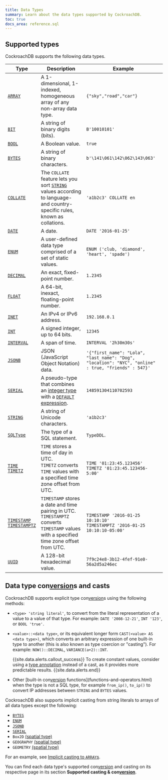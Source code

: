 ```yaml
---
title: Data Types
summary: Learn about the data types supported by CockroachDB.
toc: true
docs_area: reference.sql
---
```


## Supported types

CockroachDB supports the following data types.

Type | Description | Example
-----|-------------|---------
[`ARRAY`](array.html) | A 1-dimensional, 1-indexed, homogeneous array of any non-array data type. | `{"sky","road","car"}`
[`BIT`](bit.html) | A string of binary digits (bits).  | `B'10010101'`
[`BOOL`](bool.html) | A Boolean value. | `true`
[`BYTES`](bytes.html) | A string of binary characters. | `b'\141\061\142\062\143\063'`
[`COLLATE`](collate.html) | The `COLLATE` feature lets you sort [`STRING`](string.html) values according to language- and country-specific rules, known as collations.  | `'a1b2c3' COLLATE en`
[`DATE`](date.html) | A date.  | `DATE '2016-01-25'`
[`ENUM`](enum.html) |  A user-defined data type comprised of a set of static values. | `ENUM ('club, 'diamond', 'heart', 'spade')`
[`DECIMAL`](decimal.html) | An exact, fixed-point number.  | `1.2345`
[`FLOAT`](float.html) | A 64-bit, inexact, floating-point number.  | `1.2345`
[`INET`](inet.html) | An IPv4 or IPv6 address.  | `192.168.0.1`
[`INT`](int.html) | A signed integer, up to 64 bits. | `12345`
[`INTERVAL`](interval.html) | A span of time.  | `INTERVAL '2h30m30s'`
[`JSONB`](jsonb.html) | JSON (JavaScript Object Notation) data.  | `'{"first_name": "Lola", "last_name": "Dog", "location": "NYC", "online" : true, "friends" : 547}'`
[`SERIAL`](serial.html) | A pseudo-type that combines an [integer type](int.html) with a [`DEFAULT` expression](default-value.html).  | `148591304110702593`
[`STRING`](string.html) | A string of Unicode characters. | `'a1b2c3'`
[`SQLType`](sqltype.html) | The type of a SQL statement. | `TypeDDL`.
[`TIME`<br>`TIMETZ`](time.html) | `TIME` stores a time of day in UTC.<br> `TIMETZ` converts `TIME` values with a specified time zone offset from UTC. | `TIME '01:23:45.123456'`<br> `TIMETZ '01:23:45.123456-5:00'`
[`TIMESTAMP`<br>`TIMESTAMPTZ`](timestamp.html) | `TIMESTAMP` stores a date and time pairing in UTC.<br>`TIMESTAMPTZ` converts `TIMESTAMP` values with a specified time zone offset from UTC. | `TIMESTAMP '2016-01-25 10:10:10'`<br>`TIMESTAMPTZ '2016-01-25 10:10:10-05:00'`
[`UUID`](uuid.html) | A 128-bit hexadecimal value. | `7f9c24e8-3b12-4fef-91e0-56a2d5a246ec`

## Data type con[version](cluster-settings.html#setting-version)s and casts

CockroachDB supports explicit type con[version](cluster-settings.html#setting-version)s using the following methods:

- `<type> 'string literal'`, to convert from the literal representation of a value to a value of that type. For example:
  `DATE '2008-12-21'`, `INT '123'`, or `BOOL 'true'`.

- `<value>::<data type>`, or its equivalent longer form `CAST(<value> AS <data type>)`, which converts an arbitrary expression of one built-in type to another (this is also known as type coercion or "casting"). For example:
  `NOW()::DECIMAL`, `VARIANCE(a+2)::INT`.

    {{site.data.alerts.callout_success}}
    To create constant values, consider using a
    <a href="scalar-expressions.html#explicitly-typed-expressions">type annotation</a>
    instead of a cast, as it provides more predictable results.
    {{site.data.alerts.end}}

- Other [built-in con[version](cluster-settings.html#setting-version) functions](functions-and-operators.html) when the type is not a SQL type, for example `from_ip()`, `to_ip()` to convert IP addresses between `STRING` and `BYTES` values.

CockroachDB also supports implicit casting from string literals to arrays of all data types except the following:

  - [`BYTES`](bytes.html)
  - [`ENUM`](enum.html)
  - [`JSONB`](jsonb.html)
  - [`SERIAL`](serial.html)
  - `Box2D` [(spatial type)](spatial-glossary.html#data-types)
  - `GEOGRAPHY` [(spatial type)](spatial-glossary.html#data-types)
  - `GEOMETRY` [(spatial type)](spatial-glossary.html#data-types)

For an example, see [Implicit casting to `ARRAY`s](array.html#implicit-casting).

You can find each data type's supported con[version](cluster-settings.html#setting-version) and casting on its
respective page in its section **Supported casting & con[version](cluster-settings.html#setting-version)**.
